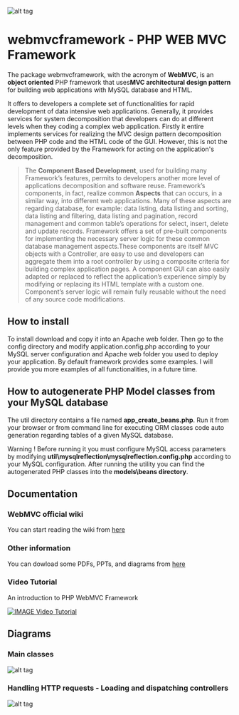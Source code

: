 ![alt tag](https://raw.githubusercontent.com/rcarvello/webmvcframework/master/docs/webmvclogo.png)
# webmvcframework - PHP WEB MVC Framework
The package webmvcframework, with the acronym of **WebMVC**, is an **object oriented** PHP framework that uses**MVC architectural design pattern** for building web applications with MySQL database and HTML.

It offers to developers a complete set of functionalities for rapid development of data intensive web applications. Generally, it provides services for system decomposition that developers can do at different levels when they coding a complex web application. Firstly it entire implements services for realizing the MVC design pattern decomposition between PHP code and the HTML code of the GUI. However, this is not the only feature provided by the Framework for acting on the application's decomposition.

> The **Component Based Development**, used for building many Framework’s features, permits to developers another more level of applications decomposition and software reuse. Framework’s components, in fact, realize common **Aspects** that can occurs, in a similar way, into different web applications. Many of these aspects are regarding database, for example: data listing, data listing and sorting, data listing and filtering, data listing and pagination, record management and common table’s operations for select, insert, delete and update records. Framework offers a set of pre-built components for implementing the necessary server logic for these common database management aspects.These components are itself MVC objects with a Controller, are easy to use and developers can aggregate them into a root controller by using a composite criteria for building complex application pages. A component GUI can also easily adapted or replaced to reflect the application’s experience simply by modifying or replacing its HTML template with a custom one. Component’s server logic will remain fully reusable without the need of any source code modifications.

## How to install
To install download and copy it into an Apache web folder. Then go to the config directory and modify application.config.php according to your MySQL server configuration and Apache web folder you used to deploy your application.
By default framework provides some examples.
I will provide you more examples of all functionalities, in a future time.

## How to autogenerate PHP Model classes from your MySQL database
The util directory contains a file named **app_create_beans.php**.
Run it from your browser or from command line for executing ORM classes code auto generation regarding tables of a given MySQL database.

Warning !
Before running it you must configure MySQL access parameters by modifying **util\mysqlreflection\mysqlreflection.config.php** according to your MySQL configuration.
After running the utility you can find the autogenerated PHP classes into the **models\beans directory**.

## Documentation

###  WebMVC official wiki
You can start reading the wiki from [here](https://github.com/rcarvello/webmvcframework/wiki)

### Other information
You can dowload some PDFs, PPTs, and diagrams from [here](https://github.com/rcarvello/webmvcframework/tree/master/docs)

### Video Tutorial
An introduction to PHP WebMVC Framework   

[![IMAGE Video Tutorial](https://i.ytimg.com/vi/7zJFXLd4rk8/hqdefault.jpg?custom=true&w=196&h=220&stc=true&jpg444=true&jpgq=90&sp=67&sigh=5Dym90YTR05kyX82Kg8gW9VseUk)](https://www.youtube.com/watch?v=7zJFXLd4rk8&t=37s)

## Diagrams

### Main classes
![alt tag](https://raw.githubusercontent.com/rcarvello/webmvcframework/master/docs/framework.png)

### Handling HTTP requests - Loading and dispatching controllers
![alt tag](https://raw.githubusercontent.com/rcarvello/webmvcframework/master/docs/Dispatch%20and%20Create%20MVC%20Instance.png)


